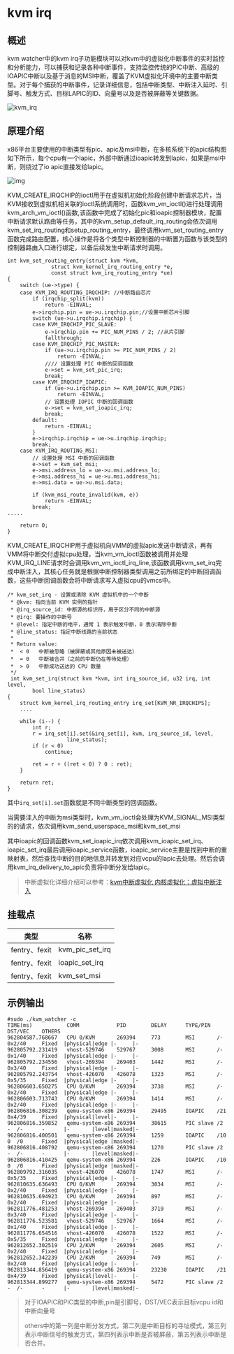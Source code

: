 # kvm irq

## 概述

kvm watcher中的kvm irq子功能模块可以对kvm中的虚拟化中断事件的实时监控和分析能力，可以捕获和记录各种中断事件，支持监控传统的PIC中断、高级的IOAPIC中断以及基于消息的MSI中断，覆盖了KVM虚拟化环境中的主要中断类型。对于每个捕获的中断事件，记录详细信息，包括中断类型、中断注入延时、引脚号、触发方式、目标LAPIC的ID、向量号以及是否被屏蔽等关键数据。

![kvm_irq](https://gitee.com/nan-shuaibo/image/raw/master/202404251710847.png)

## 原理介绍

x86平台主要使用的中断类型有pic、apic及msi中断，在多核系统下的apic结构图如下所示，每个cpu有一个lapic，外部中断通过ioapic转发到lapic，如果是msi中断，则绕过了io apic直接发给lapic。

![img](https://img-blog.csdnimg.cn/20200411174750913.PNG?x-oss-process=image/watermark,type_ZmFuZ3poZW5naGVpdGk,shadow_10,text_aHR0cHM6Ly9ibG9nLmNzZG4ubmV0L3pneTY2Ng==,size_16,color_FFFFFF,t_70)

KVM_CREATE_IRQCHIP的ioctl用于在虚拟机初始化阶段创建中断请求芯片，当KVM接收到虚拟机相关联的ioctl系统调用时，函数kvm_vm_ioctl()进行处理调用kvm_arch_vm_ioctl()函数,该函数中完成了初始化pic和ioapic控制器模块，配置中断请求默认路由等任务，其中的kvm_setup_default_irq_routing会依次调用kvm_set_irq_routing和setup_routing_entry，最终调用kvm_set_routing_entry函数完成路由配置，核心操作是将各个类型中断控制器的中断置为函数与该类型的控制器路由入口进行绑定，以备后续发生中断请求时调用。

```
int kvm_set_routing_entry(struct kvm *kvm,
              struct kvm_kernel_irq_routing_entry *e,
              const struct kvm_irq_routing_entry *ue)
{
    switch (ue->type) {
    case KVM_IRQ_ROUTING_IRQCHIP: //中断路由芯片
        if (irqchip_split(kvm))
            return -EINVAL;
        e->irqchip.pin = ue->u.irqchip.pin;//设置中断芯片引脚
        switch (ue->u.irqchip.irqchip) {
        case KVM_IRQCHIP_PIC_SLAVE:
            e->irqchip.pin += PIC_NUM_PINS / 2; //从片引脚
            fallthrough;
        case KVM_IRQCHIP_PIC_MASTER:
            if (ue->u.irqchip.pin >= PIC_NUM_PINS / 2)
                return -EINVAL;
            //// 设置处理 PIC 中断的回调函数
            e->set = kvm_set_pic_irq; 
            break;
        case KVM_IRQCHIP_IOAPIC:
            if (ue->u.irqchip.pin >= KVM_IOAPIC_NUM_PINS)
                return -EINVAL;
            // 设置处理 IOPIC 中断的回调函数
            e->set = kvm_set_ioapic_irq;
            break;
        default:
            return -EINVAL;
        }
        e->irqchip.irqchip = ue->u.irqchip.irqchip;
        break;
    case KVM_IRQ_ROUTING_MSI:
        // 设置处理 MSI 中断的回调函数
        e->set = kvm_set_msi;
        e->msi.address_lo = ue->u.msi.address_lo;
        e->msi.address_hi = ue->u.msi.address_hi;
        e->msi.data = ue->u.msi.data;

        if (kvm_msi_route_invalid(kvm, e))
            return -EINVAL;
        break;
.....

    return 0;
}
```

KVM_CREATE_IRQCHIP用于虚拟机向VMM的虚拟apic发送中断请求，再有VMM将中断交付虚拟cpu处理，当kvm_vm_ioctl函数被调用并处理KVM_IRQ_LINE请求时会调用kvm_vm_ioctl_irq_line,该函数调用kvm_set_irq完成中断注入，其核心任务就是根据中断控制器类型调用之前所绑定的中断回调函数，这些中断回调函数会将中断请求写入虚拟cpu的vmcs中。

```
/* kvm_set_irq - 设置或清除 KVM 虚拟机中的一个中断
 * @kvm: 指向当前 KVM 实例的指针
 * @irq_source_id: 中断源的标识符，用于区分不同的中断源
 * @irq: 要操作的中断号
 * @level: 指定中断的电平，通常 1 表示触发中断，0 表示清除中断
 * @line_status: 指定中断线路的当前状态
 *
 * Return value:
 *  < 0   中断被忽略（被屏蔽或其他原因未被送达）
 *  = 0   中断被合并（之前的中断仍在等待处理）
 *  > 0   中断成功送达的 CPU 数量
 */
 int kvm_set_irq(struct kvm *kvm, int irq_source_id, u32 irq, int level,
        bool line_status)
{
    struct kvm_kernel_irq_routing_entry irq_set[KVM_NR_IRQCHIPS];
    ....
     
    while (i--) {
        int r;
        r = irq_set[i].set(&irq_set[i], kvm, irq_source_id, level,
                   line_status);
        if (r < 0)
            continue;

        ret = r + ((ret < 0) ? 0 : ret);
    }

    return ret;
}
```

其中`irq_set[i].set`函数就是不同中断类型的回调函数。

当需要注入的中断为msi类型时，kvm_vm_ioctl会处理为KVM_SIGNAL_MSI类型的的请求，依次调用kvm_send_userspace_msi和kvm_set_msi

其中ioapic的回调函数kvm_set_ioapic_irq依次调用kvm_ioapic_set_irq、ioapic_set_irq最后调用ioapic_service函数，ioapic_service主要是找到中断的重映射表，然后查找中断的目的地信息并转发到对应vcpu的lapic去处理。然后会调用kvm_irq_delivery_to_apic负责将中断分发给lapic。

>  中断虚拟化详细介绍可以参考：[kvm中断虚拟化 ](https://blog.csdn.net/zgy666/article/details/105456569) 
>  [内核虚拟化：虚拟中断注入](https://blog.csdn.net/weixin_46324627/article/details/136661252?csdn_share_tail=%7B%22type%22%3A%22blog%22%2C%22rType%22%3A%22article%22%2C%22rId%22%3A%22136661252%22%2C%22source%22%3A%22weixin_46324627%22%7D)

## 挂载点

| 类型          | 名称            |
| ------------- | --------------- |
| fentry、fexit | kvm_pic_set_irq |
| fentry、fexit | ioapic_set_irq  |
| fentry、fexit | kvm_set_msi     |

## 示例输出

```
#sudo ./kvm_watcher -c
TIME(ms)           COMM            PID        DELAY      TYPE/PIN       DST/VEC    OTHERS  
962804587.768667   CPU 0/KVM       269394     773        MSI       /-   0x2/40     Fixed  |physical|edge |-     |-
962805792.231419   vhost-529746    529767     3008       MSI       /-   0x1/40     Fixed  |physical|edge |-     |-
962805792.234556   vhost-269394    269403     1442       MSI       /-   0x3/40     Fixed  |physical|edge |-     |-
962805792.243754   vhost-426070    426078     1323       MSI       /-   0x5/35     Fixed  |physical|edge |-     |-
962806603.650275   CPU 0/KVM       269394     3738       MSI       /-   0x2/40     Fixed  |physical|edge |-     |-
962806603.713743   CPU 0/KVM       269394     1414       MSI       /-   0x2/40     Fixed  |physical|edge |-     |-
962806816.308239   qemu-system-x86 269394     29495      IOAPIC    /21  0x4/39     Fixed  |physical|level|-     |-
962806816.359852   qemu-system-x86 269394     38615      PIC slave /2   -  /-      -      |-       |level|masked|-
962806816.400501   qemu-system-x86 269394     1259       IOAPIC    /10  0  /0      Fixed  |physical|edge |masked|-
962806816.408792   qemu-system-x86 269394     1270       PIC slave /2   -  /-      -      |-       |level|masked|-
962806816.410425   qemu-system-x86 269394     226        IOAPIC    /10  0  /0      Fixed  |physical|edge |masked|-
962809792.316035   vhost-426070    426078     1747       MSI       /-   0x5/35     Fixed  |physical|edge |-     |-
962810635.636493   CPU 0/KVM       269394     3034       MSI       /-   0x2/40     Fixed  |physical|edge |-     |-
962810635.694923   CPU 0/KVM       269394     897        MSI       /-   0x2/40     Fixed  |physical|edge |-     |-
962811776.481253   vhost-269394    269403     3719       MSI       /-   0x3/40     Fixed  |physical|edge |-     |-
962811776.523581   vhost-529746    529767     1664       MSI       /-   0x1/40     Fixed  |physical|edge |-     |-
962811776.654516   vhost-426070    426078     1522       MSI       /-   0x5/35     Fixed  |physical|edge |-     |-
962812652.302519   CPU 2/KVM       269394     2605       MSI       /-   0x2/40     Fixed  |physical|edge |-     |-
962812652.342239   CPU 2/KVM       269394     749        MSI       /-   0x2/40     Fixed  |physical|edge |-     |-
962813344.856419   qemu-system-x86 269394     23230      IOAPIC    /21  0x4/39     Fixed  |physical|level|-     |-
962813344.899277   qemu-system-x86 269394     5472       PIC slave /2   -  /-      -      |-       |level|masked|-
```

> 对于IOAPIC和PIC类型的中断,pin是引脚号，DST/VEC表示目标vcpu id和中断向量号
>
> others中的第一列是中断分发方式，第二列是中断目标的寻址模式，第三列表示中断信号的触发方式，第四列表示中断是否被屏蔽，第五列表示中断是否合并。